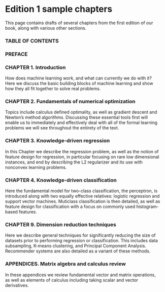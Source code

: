 # Edition 1 sample chapters

This page contains drafts of several chapters from the first edition of our book, along with various other sections.


### TABLE OF CONTENTS


### PREFACE


### CHAPTER 1. Introduction 

How does machine learning work, and what can currently we do with it?  Here we discuss the basic building blocks of machine learning and show how they all fit together to solve real problems.


### CHAPTER 2. Fundamentals of numerical optimization

Topics include calculus defined optimality, as well as gradient descent and Newton’s method algorithms. Discussing these essential tools first will enable us to immediately and effectively deal with all of the formal learning problems we will see throughout the entirety of the text.


### CHAPTER 3. Knowledge-driven regression 

In this Chapter we describe the regression problem, as well as the notion of feature design for regression, in particular focusing on rare low dimensional instances, and end by describing the L2 regularizer and its use with nonconvex learning problems.

### CHAPTER 4. Knowledge-driven classification

Here the fundamental model for two-class classification, the perceptron, is introduced along with two equally effective relatives: logistic regression and support vector machines.  Muticlass classification is then detailed, as well as feature design for classification with a focus on commonly used histogram-based features.


### CHAPTER 9. Dimension reduction techniques

Here we describe general techniques for significantly reducing the size of datasets prior to performing regression or classification.  This includes data subsampling, K-means clustering, and Principal Component Analysis.  Recommender systems are also detailed as a variant of these methods.

### APPENDICES. Matrix algebra and calculus review 

In these appendices we review fundamental vector and matrix operations, as well as elements of calculus including taking scalar and vector derivatives.
